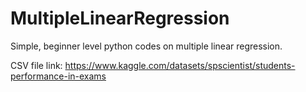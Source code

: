 # MultipleLinearRegression
Simple, beginner level python codes on multiple linear regression.

CSV file link: https://www.kaggle.com/datasets/spscientist/students-performance-in-exams
